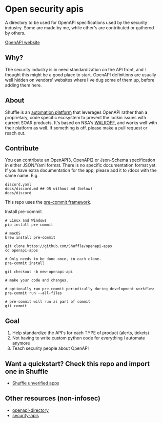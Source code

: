 # Open security apis
A directory to be used for OpenAPI specifications used by the security industry. Some are made by me, while other's are contributed or gathered by others. 

[OpenAPI website](https://www.openapis.org/)

## Why?
The security industry is in need standardization on the API front, and I thought this might be a good place to start. OpenAPI definitions are usually well hidden on vendors' websites where I've dug some of them up, before adding them here.

## About
Shuffle is an [automation platform](https://shuffler.io) that leverages OpenAPI rather than a proprietary, code specific ecosystem to prevent the lockin issues with current SOAR products. It's based on NSA's [WALKOFF](https://github.com/nsacyber/walkoff), and works well with their platform as well. If something is off, please make a pull request or reach out.

## Contribute
You can contribute an OpenAPI3, OpenAPI2 or Json-Schema specification in either JSON/Yaml format. There is no specific documentation format yet. If you have extra documentation for the app, please add it to /docs with the same name. E.g.
```
discord.yaml
docs/discord.md ## OR without md (below)
docs/discord
```

This repo uses the [pre-commit framework](https://pre-commit.com).

Install pre-commit
```
# Linux and Windows
pip install pre-commit

# macOS
brew install pre-commit
```

```
git clone https://github.com/Shuffle/openapi-apps
cd openapi-apps

# Only needs to be done once, in each clone.
pre-commit install

git checkout -b new-openapi-api

# make your code and changes.

# optionally run pre-commit periodically during development workflow
pre-commit run --all-files

# pre-commit will run as part of commit
git commit
```

## Goal
1. Help standardize the API's for each TYPE of product (alerts, tickets)
2. Not having to write custom python code for everything I automate anymore
3. Teach security people about OpenAPI

## Want a quickstart? Check this repo and import one in Shuffle
* [Shuffle unverified apps](https://github.com/frikky/security-openapi-unverified)

## Other resources (non-infosec)
* [openapi-directory](https://opencollective.com/openapi-directory)
* [security-apis](https://github.com/deralexxx/security-apis)

